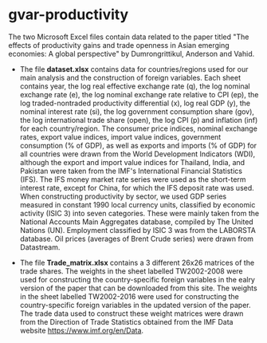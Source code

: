 # gvar-productivity
The two Microsoft Excel files contain data related to the paper titled "The effects of productivity gains and trade openness in Asian emerging economies: A global perspective" by Dumrongrittikul, Anderson and Vahid.

* The file **dataset.xlsx** contains data for countries/regions used for our main analysis and the construction of foreign variables. Each sheet contains year, the log real effective exchange rate (q), the log nominal exchange rate (e), the log nominal exchange rate relative to CPI (ep), the log traded-nontraded productivity differential (x), log real GDP (y), the nominal interest rate (si), the log government consumption share (gov), the log international trade share (open), the log CPI (p) and inflation (inf) for each country/region. The consumer price indices, nominal exchange rates, export value indices, import value indices, government consumption (% of GDP), as well as exports and imports (% of GDP) for all countries were drawn from the World Development Indicators (WDI), although the export and import value indices for Thailand, India, and Pakistan were taken from the IMF's International Financial Statistics (IFS). The IFS money market rate series were used as the short-term interest rate, except for China, for which the IFS deposit rate was used. When constructing productivity by sector, we used GDP series measured in constant 1990 local currency units, classified by economic activity (ISIC 3) into seven categories. These were mainly taken from the National Accounts Main Aggregates database, compiled by The United Nations (UN). Employment classified by ISIC 3 was from the LABORSTA database. Oil prices (averages of Brent Crude series) were drawn from Datastream.

* The file **Trade_matrix.xlsx** contains a 3 different 26x26 matrices of the trade shares. The weights in the sheet labelled TW2002-2008 were used for constructing the country-specific foreign variables in the ealry version of the paper that can be downloaded from this site. The weights in the sheet labelled TW2002-2016 were used for constructing the country-specific foreign variables in the updated version of the paper. The trade data used to construct these weight matrices were drawn from the Direction of Trade Statistics obtained from the IMF Data website https://www.imf.org/en/Data.
